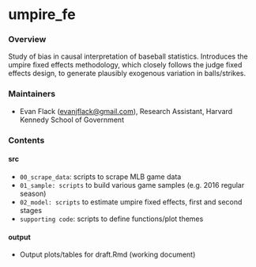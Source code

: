 # umpire_fe

### Overview
Study of bias in causal interpretation of baseball statistics. Introduces the umpire fixed effects methodology, which closely follows the judge fixed effects design, to generate plausibly exogenous variation in balls/strikes.

### Maintainers
* Evan Flack (evanjflack@gmail.com), Research Assistant, Harvard Kennedy School of Government

### Contents

#### src
* `00_scrape_data`: scripts to scrape MLB game data
* `01_sample: scripts` to build various game samples (e.g. 2016 regular season)
* `02_model: scripts` to estimate umpire fixed effects, first and second stages
* `supporting code`: scripts to define functions/plot themes

#### output
* Output plots/tables for draft.Rmd (working document)
